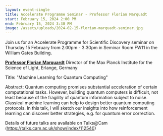 ```yaml
---
layout: event-single
title: Accelerate Programme Seminar - Professor Florian Marquadt
start: February 15, 2024 2:00 PM
end: February 15, 2024 3:30 PM
image: /assets/uploads/2024-02-15-florian-marquadt-seminar.jpg
---
```

Join us for an Accelerate Programme for Scientific Discovery seminar on Thursday 15 February from 2.00pm - 3:30pm in Seminar Room FW11 in the William Gates Building.

**[Professor Florian Marquardt](https://www.mpg.de/10655393/science-of-light-marquardt)**
Director of the Max Planck Institute for the Science of Light, Erlange, Germany

Title: "Machine Learning for Quantum Computing" 

A﻿bstract: Quantum computing promises substantial acceleration of certain computational tasks. However, building quantum computers is difficult, not least because of the fragility of quantum information subject to noise. Classical machine learning can help to design better quantum computing protocols. In this talk, I will sketch our insights into how reinforcement learning can discover better strategies, e.g. for quantum error correction.

Details of future talks are available on Talks@Cam (https://talks.cam.ac.uk/show/index/112540)